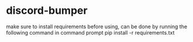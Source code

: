 # discord-bumper

make sure to install requirements before using, can be done by running the following command in command prompt
pip install -r requirements.txt

